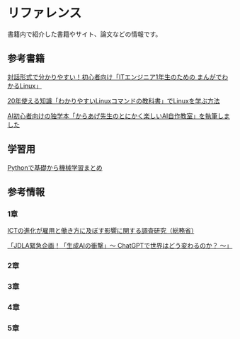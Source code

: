 
# リファレンス
書籍内で紹介した書籍やサイト、論文などの情報です。

## 参考書籍

[対話形式で分かりやすい！初心者向け「ITエンジニア1年生のための まんがでわかるLinux」](https://karaage.hatenadiary.jp/entry/2022/04/20/073000)

[20年使える知識「わかりやすいLinuxコマンドの教科書」でLinuxを学ぶ方法](https://karaage.hatenadiary.jp/entry/2021/10/22/073000)

[AI初心者向けの独学本「からあげ先生のとにかく楽しいAI自作教室」を執筆しました](https://karaage.hatenadiary.jp/entry/2020/12/11/073000)


## 学習用

[Pythonで基礎から機械学習まとめ](https://karaage.hatenadiary.jp/machine-learning-study)

## 参考情報

### 1章

[ICTの進化が雇用と働き方に及ぼす影響に関する調査研究（総務省）](https://www.soumu.go.jp/johotsusintokei/linkdata/h28_03_houkoku.pdf)　

[「JDLA緊急企画！「生成AIの衝撃」～ ChatGPTで世界はどう変わるのか？ ～」](https://www.youtube.com/watch?v=TVaB5R4-uOE)

### 2章

### 3章

### 4章

### 5章

